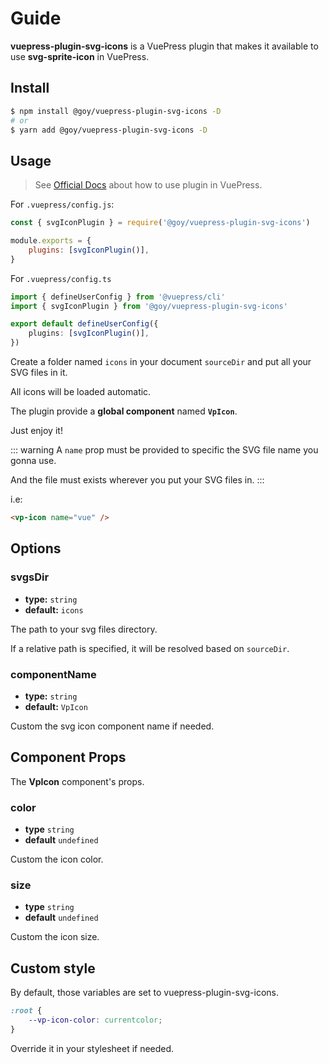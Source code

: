 # Guide

**vuepress-plugin-svg-icons** is a VuePress plugin that makes it available to use **svg-sprite-icon** in VuePress.

## Install

```bash
$ npm install @goy/vuepress-plugin-svg-icons -D
# or
$ yarn add @goy/vuepress-plugin-svg-icons -D
```

## Usage

> See [Official Docs](https://v2.vuepress.vuejs.org/guide/plugin.html#plugin) about how to use plugin in VuePress.

For `.vuepress/config.js`:

```js
const { svgIconPlugin } = require('@goy/vuepress-plugin-svg-icons')

module.exports = {
    plugins: [svgIconPlugin()],
}
```

For `.vuepress/config.ts`

```ts
import { defineUserConfig } from '@vuepress/cli'
import { svgIconPlugin } from '@goy/vuepress-plugin-svg-icons'

export default defineUserConfig({
    plugins: [svgIconPlugin()],
})
```

Create a folder named `icons` in your document `sourceDir` and put all your SVG files in it.

All icons will be loaded automatic.

The plugin provide a **global component** named **`VpIcon`**.

Just enjoy it!

::: warning
A `name` prop must be provided to specific the SVG file name you gonna use.

And the file must exists wherever you put your SVG files in.
:::

i.e:

```markdown
<vp-icon name="vue" />
```

<vp-icon name="github" color="purple" size="4em" />
<vp-icon name="star" color="orange" size="4em" />

## Options

### svgsDir

-   **type:** `string`
-   **default:** `icons`

The path to your svg files directory.

If a relative path is specified, it will be resolved based on `sourceDir`.

### componentName

-   **type:** `string`
-   **default:** `VpIcon`

Custom the svg icon component name if needed.

## Component Props

The **VpIcon** component's props.

### color

-   **type** `string`
-   **default** `undefined`

Custom the icon color.

### size

-   **type** `string`
-   **default** `undefined`

Custom the icon size.

## Custom style

By default, those variables are set to vuepress-plugin-svg-icons.

```css
:root {
    --vp-icon-color: currentcolor;
}
```

Override it in your stylesheet if needed.
